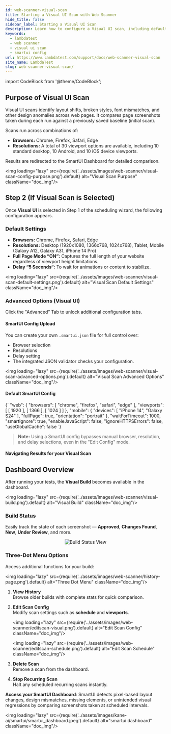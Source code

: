 ```yaml
---
id: web-scanner-visual-scan
title: Starting a Visual UI Scan with Web Scanner
hide_title: false
sidebar_label: Starting a Visual UI Scan
description: Learn how to configure a Visual UI scan, including default settings for browsers and resolutions, and advanced options using a SmartUI JSON config.
keywords:
  - lambdatest
  - web scanner
  - visual ui scan
  - smartui config
url: https://www.lambdatest.com/support/docs/web-scanner-visual-scan
site_name: LambdaTest
slug: web-scanner-visual-scan/
---
```


import CodeBlock from '@theme/CodeBlock';

<script type="application/ld+json"
      dangerouslySetInnerHTML={{ __html: JSON.stringify({
       "@context": "https://schema.org",
        "@type": "BreadcrumbList",
        "itemListElement": [{
          "@type": "ListItem",
          "position": 1,
          "name": "Home",
          "item": "https://www.lambdatest.com"
        },{
          "@type": "ListItem",
          "position": 2,
          "name": "Support",
          "item": "https://www.lambdatest.com/support/docs/"
        },{
          "@type": "ListItem",
          "position": 3,
          "name": "Getting Started with Web Scanner",
          "item": "https://www.lambdatest.com/support/docs/web-scanner-getting-started"
        },{
          "@type": "ListItem",
          "position": 4,
          "name": "Starting a Visual UI Scan",
          "item": "https://www.lambdatest.com/support/docs/web-scanner-visual-scan"
        }]
      })
    }}
></script>

## Purpose of Visual UI Scan

Visual UI scans identify layout shifts, broken styles, font mismatches, and other design anomalies across web pages. It compares page screenshots taken during each run against a previously saved baseline (initial scan).

Scans run across combinations of:
* **Browsers:** Chrome, Firefox, Safari, Edge
* **Resolutions:** A total of 30 viewport options are available, including 10 standard desktop, 10 Android, and 10 iOS device viewports.

Results are redirected to the SmartUI Dashboard for detailed comparison.

<img loading="lazy" src={require('../assets/images/web-scanner/visual-scan-config-purpose.png').default} alt="Visual Scan Purpose" className="doc_img"/>

## Step 2 (If Visual Scan is Selected)

Once **Visual UI** is selected in Step 1 of the scheduling wizard, the following configuration appears.

### Default Settings

* **Browsers:** Chrome, Firefox, Safari, Edge
* **Resolutions:** Desktop (1920x1080, 1366x768, 1024x768), Tablet, Mobile (Galaxy A12, Galaxy A31, iPhone 14 Pro)
* **Full Page Mode “ON“:** Captures the full length of your website regardless of viewport height limitations.
* **Delay “5 Seconds“:** To wait for animations or content to stabilize.

<img loading="lazy" src={require('../assets/images/web-scanner/visual-scan-default-settings.png').default} alt="Visual Scan Default Settings" className="doc_img"/>

### Advanced Options (Visual UI)

Click the "Advanced” Tab to unlock additional configuration tabs.

#### SmartUI Config Upload
You can create your own `.smartui.json` file for full control over:
* Browser selection
* Resolutions
* Delay setting
* The integrated JSON validator checks your configuration.

<img loading="lazy" src={require('../assets/images/web-scanner/visual-scan-advanced-options.png').default} alt="Visual Scan Advanced Options" className="doc_img"/>

#### Default SmartUI Config

<CodeBlock language="json">
{`
  "web": {
    "browsers": [
      "chrome",
      "firefox",
      "safari",
      "edge"
    ],
    "viewports": [
      [
        1920
      ],
      [
        1366
      ],
      [
        1024
      ]
    ]
  },
  "mobile": {
    "devices": [
      "iPhone 14",
      "Galaxy S24"
    ],
    "fullPage": true,
    "orientation": "portrait"
  },
  "waitForTimeout": 1000,
  "smartIgnore": true,
  "enableJavaScript": false,
  "ignoreHTTPSErrors": false,
  "useGlobalCache": false
`}
</CodeBlock>

> **Note:** Using a SmartUI config bypasses manual browser, resolution, and delay selections, even in the "Edit Config" mode.


#### Navigating Results for your Visual Scan


## Dashboard Overview

After running your tests, the **Visual Build** becomes available in the dashboard.  

<img loading="lazy" src={require('../assets/images/web-scanner/visual-build.png').default} alt="Visual Build" className="doc_img"/>

### Build Status
Easily track the state of each screenshot — **Approved**, **Changes Found**, **New**, **Under Review**, and more.

<p align="center">
  <img loading="lazy" src={require('../assets/images/web-scanner/threedot-visual.png').default} alt="Build Status View" className="doc_img"/>
</p>

### Three-Dot Menu Options
Access additional functions for your build:

<img loading="lazy" src={require('../assets/images/web-scanner/history-page.png').default} alt="Three Dot Menu" className="doc_img"/>

1. **View History**  
   Browse older builds with complete stats for quick comparison.

2. **Edit Scan Config**  
   Modify scan settings such as **schedule** and **viewports**.  

   <img loading="lazy" src={require('../assets/images/web-scanner/editscan-visual.png').default} alt="Edit Scan Config" className="doc_img"/>

   <img loading="lazy" src={require('../assets/images/web-scanner/editscan-schedule.png').default} alt="Edit Scan Schedule" className="doc_img"/>

3. **Delete Scan**  
   Remove a scan from the dashboard.

4. **Stop Recurring Scan**  
   Halt any scheduled recurring scans instantly.


**Access your SmartUI Dashboard**:
SmartUI detects pixel-based layout changes, design mismatches, missing elements, or unintended visual regressions by comparing screenshots taken at scheduled intervals.

<img loading="lazy" src={require('../assets/images/kane-ai/smartui/smartui_dashboard.jpeg').default} alt="smartui dashboard" className="doc_img"/>